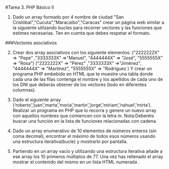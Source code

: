 #Tarea 3. PHP Básico II

1. Dado un array formado por 4 nombre de ciudad "San Cristóbal","Cucuta","Maracaibo","Caracas" crear un página web similar a la siguiente utilzando bucles para recorrer vectores y las funciones que estimes necesarias.
Ten en cuenta que debes respetar el formato.



###Vectores asociativos

2. Crear dos array asociativos con los siguiente elementos:
("2222222X" => "Pepe" ,"3333333X" =>"Manuel", "4444444X" => "José", "5555555X" => "Rosa")
("2222222X" => "Pérez" ,"3333333X" =>"Jiménez", "4444444X" => "Martínez", "5555555X" => "Rodríguez )
Y crear un programa PHP embebido en HTML que te muestre una tabla donde cada una de las filas contenga el nombre y los apellidos de cada uno de los DNI que deberás obtener de los vectores (todo en diferentes columnas).

3. Dado el siguiente array (‘roberto’,’juan’,’marta’,’moria’,’martin’,’jorge’,’miriam’,’nahuel’,’mirta’). Realizar un programa en PHP que lo recorra y genere un nuevo array con aquellos nombres que comiencen con la letra m. Nota:Deberéis buscar una función en la lista de funciones relacionadas con cadena.

4. Dado un array enumerativo de 10 elementos de números enteros (sin coma decimal), encontrar el máximo de todos esos números usando una estructura iterativa(bucle) y mostrarlo por pantalla.

5. Partiendo en un array vacío y utilizando una estructura iterativa añade a ese array los 10 primeros múltiplos de 77. Una vez has rellenado el array mostrar el contenido del mismo en un lista HTML numerada .
